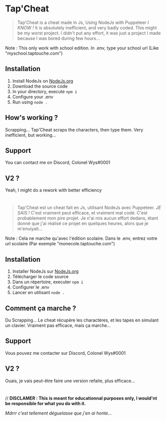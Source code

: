 # Tap'Cheat

> Tap'Cheat is a cheat made in Js, Using NodeJs with Puppeteer
*I KNOW !* It is absolutely inefficient, and very badly coded.
This might be my worst project. I didn't put any effort, it was just a project I made because I was bored during few hours...

Note : This only work with school edition. In .env, type your school url (Like "myschool.taptouche.com")

## Installation

1. Install NodeJs on [NodeJs.org](https://nodejs.org/en/)
2. Download the source code
3. In your directory, execute `npm i`
4. Configure your .env
5. Run using `node .`

## How's working ?
Scrapping...
Tap'Cheat scraps the characters, then type them.
Very inefficient, but working...

## Support
You can contact me on Discord, Colonel Wys#0001

## V2 ?
Yeah, I might do a rework with better efficiency
#

> Tap'Cheat est un cheat fait en Js, utilisant NodeJs avec Puppeteer.
*JE SAIS !* C'est vraiment peut efficace, et vraiment mal codé.
C'est probablement mon pire projet. Je n'ai mis aucun effort dedans, étant donné que j'ai réalisé ce projet en quelques heures, alors que je m'enuiyait...

Note : Cela ne marche qu'avec l'édition scolaire. Dans le .env, entrez votre url scolaire (Par exemple "monecole.taptouche.com")

## Installation

1. Installer NodeJs sur [NodeJs.org](https://nodejs.org/fr)
2. Télécharger le code source
3. Dans un répertoire, executer `npm i`
4. Configurer le .env
5. Lancer en utilisant `node .`

## Comment ça marche ?
Du Scrapping...
Le cheat récupère les charactères, et les tapes en simulant un clavier.
Vraiment pas efficace, mais ça marche...

## Support
Vous pouvez me contacter sur Discord, Colonel Wys#0001

## V2 ?
Ouais, je vais peut-être faire une version refaite, plus efficace...
#

// **DISCLAMER : This is meant for educationnal purposes only, I would'nt be responsible for what you do with it.**



*Mdrrr c'est tellement déguelasse que j'en ai honte...*
